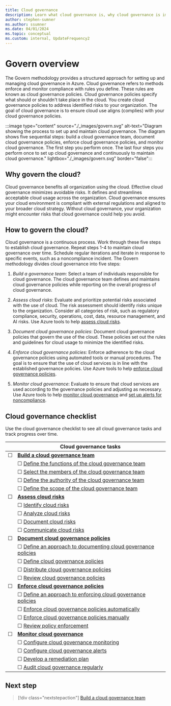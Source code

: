 ```yaml
---
title: Cloud governance
description: Learn what cloud governance is, why cloud governance is important, and how to establish governance in the cloud.
author: stephen-sumner
ms.author: ssumner
ms.date: 04/01/2024
ms.topic: conceptual
ms.custom: internal, UpdateFrequency2
---
```


# Govern overview

The Govern methodology provides a structured approach for setting up and managing cloud governance in Azure. Cloud governance refers to methods enforce and monitor compliance with rules you define. These rules are known as cloud governance policies. Cloud governance policies specify what should or shouldn't take place in the cloud. You create cloud governance policies to address identified risks to your organization. The goal of cloud governance is to ensure cloud use aligns (complies) with your cloud governance policies.

:::image type="content" source="./_images/govern.svg" alt-text="Diagram showing the process to set up and maintain cloud governance. The diagram shows five sequential steps: build a cloud governance team, document cloud governance policies, enforce cloud governance policies, and monitor cloud governance. The first step you perform once. The last four steps you perform once to set up cloud governance and continuously to maintain cloud governance." lightbox="./_images/govern.svg" border="false":::

## Why govern the cloud?

Cloud governance benefits all organization using the cloud. Effective cloud governance minimizes avoidable risks. It defines and streamlines acceptable cloud usage across the organization. Cloud governance ensures your cloud environment is compliant with external regulations and aligned to your broader cloud strategy. Without cloud governance, your organization might encounter risks that cloud governance could help you avoid.

## How to govern the cloud?

Cloud governance is a continuous process. Work through these five steps to establish cloud governance. Repeat steps 1-4 to maintain cloud governance over time. Schedule regular iterations and iterate in response to specific events, such as a noncompliance incident. The Govern methodology divides cloud governance into five steps:

1. *Build a governance team*: Select a team of individuals responsible for cloud governance. The cloud governance team defines and maintains cloud governance policies while reporting on the overall progress of cloud governance.

2. *Assess cloud risks*: Evaluate and prioritize potential risks associated with the use of cloud. The risk assessment should identify risks unique to the organization. Consider all categories of risk, such as regulatory compliance, security, operations, cost, data, resource management, and AI risks. Use Azure tools to help [assess cloud risks](./assess-cloud-risks.md#azure-facilitation-identifying-cloud-risks).

3. *Document cloud governance policies*: Document cloud governance policies that govern the use of the cloud. These policies set out the rules and guidelines for cloud usage to minimize the identified risks.

4. *Enforce cloud governance policies*: Enforce adherence to the cloud governance policies using automated tools or manual procedures. The goal is to ensure that the use of cloud services is in line with the established governance policies. Use Azure tools to help [enforce cloud governance policies](./enforce-cloud-governance-policies.md#azure-facilitation-enforcing-cloud-governance-policies-automatically).

5. *Monitor cloud governance*: Evaluate to ensure that cloud services are used according to the governance policies and adjusting as necessary. Use Azure tools to help [monitor cloud governance](./monitor-cloud-governance.md#azure-facilitation-configuring-cloud-governance-monitoring) and [set up alerts for noncompliance](./monitor-cloud-governance.md#azure-facilitation-configuring-cloud-governance-alerts).

## Cloud governance checklist

Use the cloud governance checklist to see all cloud governance tasks and track progress over time.

| &nbsp; | Cloud governance tasks |
|---|---|
|&#9744; | [**Build a cloud governance team**](build-cloud-governance-team.md) |
| &nbsp;| &#9744; [Define the functions of the cloud governance team](build-cloud-governance-team.md#define-the-functions-of-the-cloud-governance-team) |
| &nbsp; | &#9744; [Select the members of the cloud governance team](build-cloud-governance-team.md#select-the-members-of-the-cloud-governance-team) |
| &nbsp; | &#9744; [Define the authority of the cloud governance team](build-cloud-governance-team.md#define-the-authority-of-the-cloud-governance-team) |
| &nbsp; | &#9744; [Define the scope of the cloud governance team](build-cloud-governance-team.md#define-the-scope-of-the-cloud-governance-team) |
| &#9744; | [**Assess cloud risks**](./assess-cloud-risks.md) |
| &nbsp;| &#9744; [Identify cloud risks](assess-cloud-risks.md#identify-cloud-risks) |
| &nbsp; | &#9744; [Analyze cloud risks](assess-cloud-risks.md#analyze-cloud-risks) |
| &nbsp;| &#9744; [Document cloud risks](assess-cloud-risks.md#document-cloud-risks) |
| &nbsp; | &#9744; [Communicate cloud risks](assess-cloud-risks.md#communicate-cloud-risks) |
|&#9744; | [**Document cloud governance policies**](document-cloud-governance-policies.md)|
| &nbsp;| &#9744; [Define an approach to documenting cloud governance policies](document-cloud-governance-policies.md#define-an-approach-to-documenting-cloud-governance-policies) |
| &nbsp; | &#9744; [Define cloud governance policies](document-cloud-governance-policies.md#define-cloud-governance-policies) |
| &nbsp;| &#9744; [Distribute cloud governance policies](document-cloud-governance-policies.md#distribute-cloud-governance-policies) |
| &nbsp; | &#9744; [Review cloud governance policies](document-cloud-governance-policies.md#review-cloud-governance-policies) |
| &#9744; | [**Enforce cloud governance policies**](enforce-cloud-governance-policies.md) |
| &nbsp;| &#9744; [Define an approach to enforcing cloud governance policies](enforce-cloud-governance-policies.md#define-an-approach-to-enforcing-cloud-governance-policies) |
| &nbsp; | &#9744; [Enforce cloud governance policies automatically](enforce-cloud-governance-policies.md#enforce-cloud-governance-policies-automatically) |
| &nbsp;| &#9744; [Enforce cloud governance policies manually](enforce-cloud-governance-policies.md#enforce-cloud-governance-policies-manually) |
| &nbsp; | &#9744; [Review policy enforcement](enforce-cloud-governance-policies.md#review-policy-enforcement) |
|&#9744; | [**Monitor cloud governance**](monitor-cloud-governance.md) |
| &nbsp;| &#9744; [Configure cloud governance monitoring](monitor-cloud-governance.md#configure-cloud-governance-monitoring) |
| &nbsp;| &#9744; [Configure cloud governance alerts](monitor-cloud-governance.md#configure-cloud-governance-alerts) |
| &nbsp;| &#9744; [Develop a remediation plan](monitor-cloud-governance.md#develop-a-remediation-plan) |
| &nbsp; | &#9744; [Audit cloud governance regularly](monitor-cloud-governance.md#audit-cloud-governance-regularly) |

## Next step

> [!div class="nextstepaction"]
> [Build a cloud governance team](build-cloud-governance-team.md)
